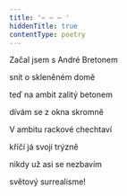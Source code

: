 ```yaml
---
title: '– – – '
hiddenTitle: true
contentType: poetry
---
```


Začal jsem s André Bretonem

snít o skleněném domě

teď na ambit zalitý betonem

dívám se z okna skromně

V ambitu rackové chechtaví

křičí já svojí trýzně

nikdy už asi se nezbavím

světový surrealisme!
